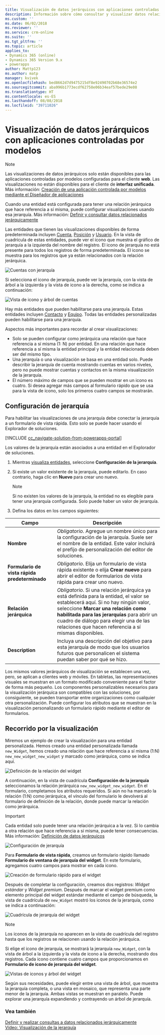 ```yaml
---
title: Visualización de datos jerárquicos con aplicaciones controladas por modelos | Microsoft Docs
description: Información sobre cómo consultar y visualizar datos relacionados jerárquicamente
ms.custom: ''
ms.date: 06/02/2018
ms.reviewer: ''
ms.service: crm-online
ms.suite: ''
ms.tgt_pltfrm: ''
ms.topic: article
applies_to:
- Dynamics 365 (online)
- Dynamics 365 Version 9.x
- powerapps
author: Mattp123
ms.author: matp
manager: kvivek
ms.openlocfilehash: bed8662d7d9475215df8e92490702b68e36574e2
ms.sourcegitcommit: aba996b1773ecdf62758e06b34eaf57bede29e08
ms.translationtype: HT
ms.contentlocale: es-ES
ms.lasthandoff: 08/08/2018
ms.locfileid: "39711026"
---
```

# <a name="visualize-hierarchical-data-with-model-driven-apps"></a>Visualización de datos jerárquicos con aplicaciones controladas por modelos

> [!NOTE]
> Las visualizaciones de datos jerárquicos solo están disponibles para las aplicaciones controladas por modelos configuradas para el cliente **web**. Las visualizaciones no están disponibles para el cliente de **interfaz unificada**. Más información: [Creación de una aplicación controlada por modelos mediante el Diseñador de aplicaciones](../model-driven-apps/create-edit-app.md)

Cuando una entidad está configurada para tener una relación jerárquica que hace referencia a sí misma, puede configurar visualizaciones usando esa jerarquía. Más información: [Definir y consultar datos relacionados jerárquicamente](../common-data-service/define-query-hierarchical-data.md)

Las entidades que tienen las visualizaciones disponibles de forma predeterminada incluyen [Cuenta](/powerapps/developer/common-data-service/reference/entities/account), [Posición](/powerapps/developer/common-data-service/reference/entities/position) y [Usuario](/powerapps/developer/common-data-service/reference/entities/systemuser). En la vista de cuadrícula de estas entidades, puede ver el icono que muestra el gráfico de jerarquía a la izquierda del nombre del registro. El icono de jerarquía no está presente para todos los registros de forma predeterminada. El icono se muestra para los registros que ya están relacionados con la relación jerárquica.  
  
 ![Cuentas con jerarquía](media/account-list-with-hierarchy.png)  
  
 Si selecciona el icono de jerarquía, puede ver la jerarquía, con la vista de árbol a la izquierda y la vista de icono a la derecha, como se indica a continuación:  
  
 ![Vista de icono y árbol de cuentas](media/hierachy-security-accounts-tile-view.png)  
  
 Hay más entidades que pueden habilitarse para una jerarquía. Estas entidades incluyen [Contacto](/powerapps/developer/common-data-service/reference/entities/contact) y [Equipo](/powerapps/developer/common-data-service/reference/entities/team). Todas las entidades personalizadas pueden habilitarse para una jerarquía.  
  
Aspectos más importantes para recordar al crear visualizaciones:  
  
- Solo se pueden configurar como jerárquica una relación que hace referencia a sí misma (1: N) por entidad. En una relación que hace referencia a sí misma la entidad principal y la entidad relacionada deben ser del mismo tipo.  
- Una jerarquía o una visualización se basa en una entidad solo. Puede describir la jerarquía de cuenta mostrando cuentas en varios niveles, pero no puede mostrar cuentas y contactos en la misma visualización de la jerarquía. 
- El número máximo de campos que se pueden mostrar en un icono es cuatro. Si desea agregar más campos al formulario rápido que se usa para la vista de icono, solo los primeros cuatro campos se mostrarán. 

## <a name="hierarchy-settings"></a>Configuración de jerarquía

Para habilitar las visualizaciones de una jerarquía debe conectar la jerarquía a un formulario de vista rápida. Esto solo se puede hacer usando el Explorador de soluciones.

[!INCLUDE [cc_navigate-solution-from-powerapps-portal](../../includes/cc_navigate-solution-from-powerapps-portal.md)]

Los valores de la jerarquía están asociados a una entidad en el Explorador de soluciones. 

1. Mientras [visualiza entidades](../common-data-service/create-edit-entities-solution-explorer.md#view-entities), seleccione **Configuración de la jerarquía**.
2. Si existe un valor existente de la jerarquía, puede editarlo. En caso contrario, haga clic en **Nuevo** para crear uno nuevo.
    
    > [!NOTE]
    > Si no existen los valores de la jerarquía, la entidad no es elegible para tener una jerarquía configurada.
    >Solo puede haber un valor de jerarquía. 

1. Defina los datos en los campos siguientes:

|Campo|Descripción|
|--|--|
|**Nombre**|*Obligatorio*. Agregue un nombre único para la configuración de la jerarquía. Suele ser el nombre de la entidad. Este valor incluirá el prefijo de personalización del editor de soluciones.|
|**Formulario de vista rápida predeterminado**|*Obligatorio*. Elija un formulario de vista rápida existente o elija **Crear nuevo** para abrir el editor de formularios de vista rápida para crear uno nuevo.|
|**Relación jerárquica**|*Obligatorio*. Si una relación jerárquica ya está definida para la entidad, el valor se establecerá aquí. Si no hay ningún valor, seleccione **Marcar una relación como habilitada para las jerarquías** para abrir un cuadro de diálogo para elegir una de las relaciones que hacen referencia a sí mismas disponibles.|
|**Description**|Incluya una descripción del objetivo para esta jerarquía de modo que los usuarios futuros que personalicen el sistema puedan saber por qué se hizo.|
    

Los mismos valores jerárquicos de visualización se establecen una vez, pero, se aplican a clientes web y móviles. En tabletas, las representaciones visuales se muestran en un formato modificado conveniente para el factor de forma más pequeño. Los componentes personalizables necesarios para la visualización jerárquica son compatibles con las soluciones, por consiguiente, se pueden transportar entre organizaciones como cualquier otra personalización. Puede configurar los atributos que se muestran en la visualización personalizando un formulario rápido mediante el editor de formularios.
  
## <a name="visualization-walk-through"></a>Recorrido por la visualización

Miremos un ejemplo de crear la visualización para una entidad personalizada. Hemos creado una entidad personalizada llamada `new_Widget`, hemos creado una relación que hace referencia a sí misma (1:N) `new_new_widget_new_widget` y marcado como jerárquica, como se indica aquí.  
  
![Definición de la relación del widget](media/widget-relationship-definition.png)  
  
A continuación, en la vista de cuadrícula **Configuración de la jerarquía** seleccionamos la relación jerárquica `new_new_widget_new_widget`. En el formulario, completamos los atributos requeridos. Si aún no ha marcado la relación (1:N) como jerárquica, el vínculo del formulario le devolverá al formulario de definición de la relación, donde puede marcar la relación como jerárquica.  

> [!IMPORTANT]
> Cada entidad solo puede tener una relación jerárquica a la vez. Si lo cambia a otra relación que hace referencia a sí misma, puede tener consecuencias. Más información: [Definición de datos jerárquicos](../common-data-service/define-query-hierarchical-data.md#define-hierarchical-data)
  
![Configuración de jerarquía](media/hierarchy-settings.png)  
  
Para **Formulario de vista rápida**, creamos un formulario rápido llamado **Formulario de ventana de jerarquía del widget**. En este formulario, agregamos cuatro campos para mostrar en cada icono.  
  
![Creación de formulario rápido para el widget](media/create-quickform.png)  
  
Después de completar la configuración, creamos dos registros: *Widget estándar* y *Widget premium*. Después de marcar el widget premium como elemento principal del widget estándar mediante el campo de búsqueda, la vista de cuadrícula de `new_Widget` mostró los iconos de la jerarquía, como se indica a continuación:  
  
![Cuadrícula de jerarquía del widget](media/widget-hierarchy-grid.png)  
  
> [!NOTE]
>  Los iconos de la jerarquía no aparecen en la vista de cuadrícula del registro hasta que los registros se relacionen usando la relación jerárquica.  
  
Si elige el icono de jerarquía, se mostrará la jerarquía `new_Widget`, con la vista de árbol a la izquierda y la vista de icono a la derecha, mostrando dos registros. Cada icono contiene cuatro campos que proporcionamos en **Formulario de icono de jerarquía del widget**.  
  
![Vistas de iconos y árbol del widget](media/widget-tree-tiles.png)  

Según sus necesidades, puede elegir entre una vista de árbol, que muestra la jerarquía completa, o una vista en mosaico, que representa una parte menor de la jerarquía. Ambas vistas se muestran en paralelo. Puede explorar una jerarquía expandiendo y contrayendo un árbol de jerarquía. 

### <a name="see-also"></a>Vea también 

[Definir y realizar consultas a datos relacionados jerárquicamente](../common-data-service/define-query-hierarchical-data.md)<br />
[Vídeo: Visualización de la jerarquía](http://www.youtube.com/watch?v=_dGBE6icLNw&index=9&list=PLC3591A8FE4ADBE07)